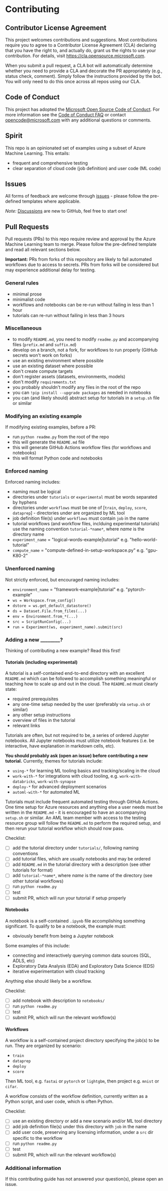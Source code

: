 # Contributing

## Contributor License Agreement

This project welcomes contributions and suggestions.  Most contributions require you to agree to a
Contributor License Agreement (CLA) declaring that you have the right to, and actually do, grant us
the rights to use your contribution. For details, visit https://cla.opensource.microsoft.com.

When you submit a pull request, a CLA bot will automatically determine whether you need to provide
a CLA and decorate the PR appropriately (e.g., status check, comment). Simply follow the instructions
provided by the bot. You will only need to do this once across all repos using our CLA.

## Code of Conduct

This project has adopted the [Microsoft Open Source Code of Conduct](https://opensource.microsoft.com/codeofconduct/).
For more information see the [Code of Conduct FAQ](https://opensource.microsoft.com/codeofconduct/faq/) or
contact [opencode@microsoft.com](mailto:opencode@microsoft.com) with any additional questions or comments.

## Spirit

This repo is an opinionated set of examples using a subset of Azure Machine Learning. This entails:

- frequent and comprehensive testing
- clear separation of cloud code (job definition) and user code (ML code)

## Issues

All forms of feedback are welcome through [issues](https://github.com/Azure/azureml-examples/issues/new/choose) - please follow the pre-defined templates where applicable.

*Note:* [Discussions](https://github.com/Azure/azureml-examples/discussions) are new to GitHub, feel free to start one!

## Pull Requests

Pull requests (PRs) to this repo require review and approval by the Azure Machine Learning team to merge. Please follow the pre-defined template and read all relevant sections below.

**Important:** PRs from forks of this repository are likely to fail automated workflows due to access to secrets. PRs from forks will be considered but may experience additional delay for testing.

### General rules

- minimal prose
- minimalist code
- workflows and notebooks can be re-run without failing in less than 1 hour
- tutorials can re-run without failing in less than 3 hours

### Miscellaneous

- to modify `README.md`, you need to modify `readme.py` and accompanying files (`prefix.md` and `suffix.md`)
- develop on a branch, not a fork, for workflows to run properly (GitHub secrets won't work on forks)
- use an existing environment where possible
- use an existing dataset where possible
- don't create compute targets
- don't register assets (datasets, environments, models)
- don't modify `requirements.txt`
- you probably shouldn't modify any files in the root of the repo
- you can `!pip install --upgrade packages` as needed in notebooks
- you can (and likely should) abstract setup for tutorials in a `setup.sh` file or similar

### Modifying an existing example

If modifying existing examples, before a PR:

- run `python readme.py` from the root of the repo
- this will generate the `README.md` file
- this will generate GitHub Actions workflow files (for workflows and notebooks)
- this will format Python code and notebooks

### Enforced naming

Enforced naming includes:

- naming must be logical
- directories under `tutorials` or `experimental` must be words separated by hyphens
- directories under `workflows` must be one of [`train`, `deploy`, `score`, `dataprep`] - directories under are organized by ML tool
- job definition file(s) under `workflows` must contain `job` in the name
- tutorial workflows (and workflow files, inclduing experimental tutorials) use the naming convention `tutorial-*name*`, where *name* is the directory name
- `experiment_name` = "logical-words-example|tutorial" e.g. "hello-world-tutorial"
- `compute_name` = "compute-defined-in-setup-workspace.py" e.g. "gpu-K80-2"

### Unenforced naming

Not strictly enforced, but encouraged naming includes:

- `environment_name` = "framework-example|tutorial" e.g. "pytorch-example"
- `ws = Workspace.from_config()`
- `dstore = ws.get_default_datastore()`
- `ds = Dataset.File.from_files(...)`
- `env = Environment.from_*(...)`
- `src = ScriptRunConfig(...)`
- `run = Experiment(ws, experiment_name).submit(src)`

### Adding a new ________?

Thinking of contributing a new example? Read this first!

#### Tutorials (including experimental)

A tutorial is a self-contained end-to-end directory with an excellent `README.md` which can be followed to accomplish something meaningful or teaching how to scale up and out in the cloud. The `README.md` must clearly state:

- required prerequisites
- any one-time setup needed by the user (preferably via `setup.sh` or similar)
- any other setup instructions
- overview of files in the tutorial
- relevant links

Tutorials are often, but not required to be, a series of ordered Jupyter notebooks. All Jupyter notebooks must utilize notebook features (i.e. be interactive, have explanation in markdown cells, etc).

**You should probably ask (open an issue) before contributing a new tutorial.** Currently, themes for tutorials include:

- `using-*` for learning ML tooling basics and tracking/scaling in the cloud
- `work-with-*` for integrations with cloud tooling, e.g. `work-with-databricks`, `work-with-synapse`
- `deploy-*` for advanced deployment scenarios
- `automl-with-*` for automated ML

Tutorials must include frequent automated testing through GitHub Actions. One time setup for Azure resources and anything else a user needs must be written in the `README.md` - it is encouraged to have an accompanying `setup.sh` or similar. An AML team member with access to the testing resource group will follow the `README.md` to perform the required setup, and then rerun your tutorial workflow which should now pass.

Checklist:

- [ ] add the tutorial directory under `tutorials/`, following naming conventions
- [ ] add tutorial files, which are usually notebooks and may be ordered
- [ ] add `README.md` in the tutorial directory with a description (see other tutorials for format)
- [ ] add `tutorial-*name*`, where *name* is the name of the directory (see other tutorial workflows)
- [ ] run `python readme.py`
- [ ] test
- [ ] submit PR, which will run your tutorial if setup properly

#### Notebooks

A notebook is a self-contained `.ipynb` file accomplishing something significant. To qualify to be a notebook, the example must:

- obviously benefit from being a Jupyter notebook

Some examples of this include:

- connecting and interactively querying common data sources (SQL, ADLS, etc)
- Exploratory Data Analysis (EDA) and Exploratory Data Science (EDS)
- iterative experimentation with cloud tracking

Anything else should likely be a workflow.

Checklist:

- [ ] add notebook with description to `notebooks/`
- [ ] run `python readme.py`
- [ ] test
- [ ] submit PR, which will run the relevant workflow(s)

#### Workflows

A workflow is a self-contained project directory specifying the job(s) to be run. They are organized by scenario:

- `train`
- `dataprep`
- `deploy`
- `score`

Then ML tool, e.g. `fastai` or `pytorch` or `lightgbm`, then project e.g. `mnist` or `cifar`.

A workflow consists of the workflow definition, currently written as a Python script, and user code, which is often Python.

Checklist:

- [ ] use an existing directory or add a new scenario and/or ML tool directory
- [ ] add job definition file(s) under this directory with `job` in the name
- [ ] add user code, preserving any licensing information, under a `src` dir specific to the workflow
- [ ] run `python readme.py`
- [ ] test
- [ ] submit PR, which will run the relevant workflow(s)

### Additional information

If this contributing guide has not answered your question(s), please open an issue.
